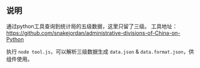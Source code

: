 说明
---
通过python工具查询到统计局的五级数据，这里只留了三级。
工具地址：<https://github.com/snakejordan/administrative-divisions-of-China-on-Python>

执行 `node tool.js`，可以解析三级数据生成 `data.json` & `data.format.json`，供组件使用。
